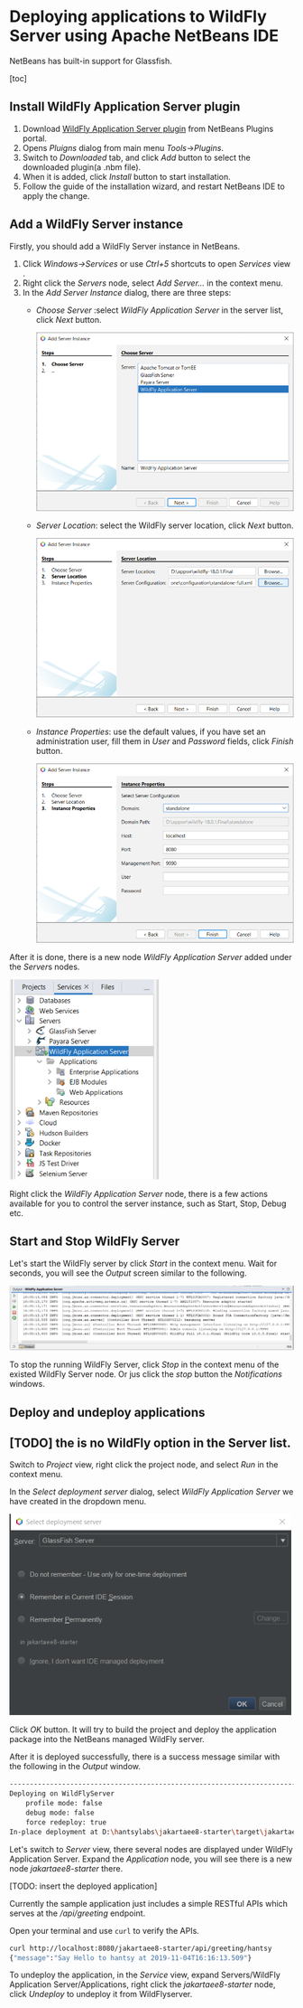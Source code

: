 # Deploying applications to WildFly Server using Apache NetBeans IDE

NetBeans has built-in support for Glassfish.  

[toc]

## Install WildFly Application Server plugin

1. Download [WildFly Application Server plugin](http://plugins.netbeans.org/plugin/76472/wildfly-application-server) from NetBeans Plugins portal.
2. Opens *Pluigns* dialog from main menu *Tools*->*Plugins*.
3. Switch to *Downloaded* tab, and click *Add* button to select the downloaded plugin(a .nbm file).
4. When it is added, click *Install* button to start installation.
5. Follow the guide of the installation wizard, and restart NetBeans IDE to apply the change.

## Add a WildFly Server instance

Firstly, you should add a WildFly Server instance in NetBeans.

1. Click *Windows->Services* or use *Ctrl+5* shortcuts to open *Services* view .
2. Right click  the *Servers* node, select *Add Server...* in the context menu.
3. In the *Add Server Instance* dialog, there are three steps:
   * *Choose Server* :select *WildFly Application Server* in the server list, click *Next* button.
   
     ![choose server](./nb-new-wildfly.png)
   
   * *Server Location*: select the WildFly server location, click *Next* button.
   
     ![server location](./nb-new-wildfly2.png)
   
   * *Instance Properties*: use the default values, if you have set an administration user, fill them in *User* and *Password* fields, click *Finish* button.
   
     ![instance properties](./nb-new-wildfly3.png)

After it is done, there is a new node *WildFly Application Server* added under the *Server*s nodes.

<img src="./nb-new-wildfly4.png" alt="WildFlyserver node in Netbeans" style="zoom:80%;" />

Right click the *WildFly Application Server* node, there is a few actions available for you to control the server instance, such as Start, Stop, Debug etc. 

## Start and Stop WildFly Server

Let's start the WildFly server by click *Start* in the context menu.  Wait for seconds, you will see the *Output* screen similar to the following.

<img src="./nb-wildfly-run.png" style="zoom:80%;" />

To stop the running WildFly Server,  click *Stop* in the context menu of the existed WildFly Server node. Or jus click the *stop* button the *Notifications* windows.

## Deploy and undeploy applications

## [TODO] the is no WildFly option in the Server list.

Switch to  *Project* view, right click the project node, and select *Run* in the context menu.

In the  *Select deployment server* dialog, select *WildFly Application Server* we have created in the dropdown menu.

<img src="./run-nb.png" alt=" Select deployment server" style="zoom:80%;" />

Click *OK* button. It will try to build the project and deploy the application package into the NetBeans managed WildFly server.   

After it is deployed successfully, there is a success message similar with the following in the *Output* window.

```bash
------------------------------------------------------------------------
Deploying on WildFlyServer
    profile mode: false
    debug mode: false
    force redeploy: true
In-place deployment at D:\hantsylabs\jakartaee8-starter\target\jakartaee8-starter

```

Let's switch to *Server* view, there several nodes are displayed under WildFly Application Server. Expand the *Application* node, you will see there is a new node *jakartaee8-starter* there.

[TODO: insert the deployed application]

Currently the sample application just includes a simple RESTful APIs which serves at  the */api/greeting* endpoint. 

Open  your terminal and use `curl` to verify the APIs.

```bash
curl http://localhost:8080/jakartaee8-starter/api/greeting/hantsy
{"message":"Say Hello to hantsy at 2019-11-04T16:16:13.509"}
```

To  undeploy the application, in the *Service* view, expand Servers/WildFly Application Server/Applications, right click the *jakartaee8-starter* node, click *Undeploy*  to undeploy it from WildFlyserver. 

